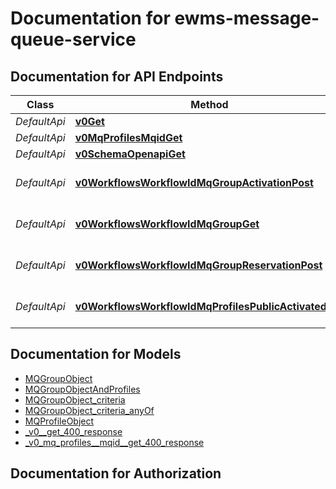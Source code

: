 # Documentation for ewms-message-queue-service

<a name="documentation-for-api-endpoints"></a>

## Documentation for API Endpoints

| Class        | Method                                                                                                                        | HTTP request                                              | Description |
|--------------|-------------------------------------------------------------------------------------------------------------------------------|-----------------------------------------------------------|-------------|
| *DefaultApi* | [**v0Get**](Apis/DefaultApi.md#v0get)                                                                                         | **GET** /v0/                                              |             |
 *DefaultApi* | [**v0MqProfilesMqidGet**](Apis/DefaultApi.md#v0mqprofilesmqidget)                                                             | **GET** /v0/mq-profiles/{mqid}                            |             |
 *DefaultApi* | [**v0SchemaOpenapiGet**](Apis/DefaultApi.md#v0schemaopenapiget)                                                               | **GET** /v0/schema/openapi                                |             |
 *DefaultApi* | [**v0WorkflowsWorkflowIdMqGroupActivationPost**](Apis/DefaultApi.md#v0workflowsworkflowidmqgroupactivationpost)               | **POST** /v0/workflows/{workflow_id}/mq-group/activation  |             |
 *DefaultApi* | [**v0WorkflowsWorkflowIdMqGroupGet**](Apis/DefaultApi.md#v0workflowsworkflowidmqgroupget)                                     | **GET** /v0/workflows/{workflow_id}/mq-group              |             |
 *DefaultApi* | [**v0WorkflowsWorkflowIdMqGroupReservationPost**](Apis/DefaultApi.md#v0workflowsworkflowidmqgroupreservationpost)             | **POST** /v0/workflows/{workflow_id}/mq-group/reservation |             |
 *DefaultApi* | [**v0WorkflowsWorkflowIdMqProfilesPublicActivatedGet**](Apis/DefaultApi.md#v0workflowsworkflowidmqprofilespublicactivatedget) | **GET** /v0/workflows/{workflow_id}/mq-profiles/public    |             |

<a name="documentation-for-models"></a>

## Documentation for Models

- [MQGroupObject](./Models/MQGroupObject.md)
- [MQGroupObjectAndProfiles](./Models/MQGroupObjectAndProfiles.md)
- [MQGroupObject_criteria](./Models/MQGroupObject_criteria.md)
- [MQGroupObject_criteria_anyOf](./Models/MQGroupObject_criteria_anyOf.md)
- [MQProfileObject](./Models/MQProfileObject.md)
- [_v0__get_400_response](./Models/_v0__get_400_response.md)
- [_v0_mq_profiles__mqid__get_400_response](./Models/_v0_mq_profiles__mqid__get_400_response.md)

<a name="documentation-for-authorization"></a>

## Documentation for Authorization
